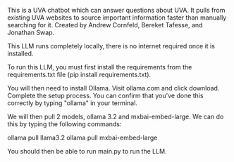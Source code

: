 This is a UVA chatbot which can answer questions about UVA. It pulls from existing UVA websites to source important information faster than manually searching for it. Created by Andrew Cornfeld, Bereket Tafesse, and Jonathan Swap.

This LLM runs completely locally, there is no internet required once it is installed.

To run this LLM, you must first install the requirements from the requirements.txt file (pip install requirements.txt).

You will then need to install Ollama. Visit ollama.com and click download. Complete the setup process. You can confirm that you've done this correctly by typing "ollama" in your terminal.

We will then pull 2 models, ollama 3.2 and mxbai-embed-large. We can do this by typing the following commands:

ollama pull llama3.2
ollama pull mxbai-embed-large

You should then be able to run main.py to run the LLM. 
